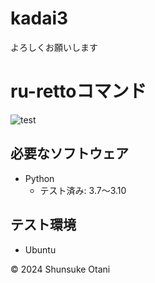 # kadai3
よろしくお願いします

# ru-rettoコマンド

![test](https://github.com/teresuke/kadai3/actions/workflows/test.yml/badge.svg)

## 必要なソフトウェア
* Python
  * テスト済み: 3.7〜3.10

## テスト環境
* Ubuntu

© 2024 Shunsuke Otani
